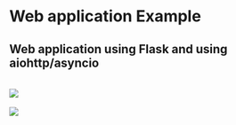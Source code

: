 # Web application Example
## Web application using Flask and using aiohttp/asyncio
<br> 

<img src='https://upload.wikimedia.org/wikipedia/commons/3/3c/Flask_logo.svg'/>
<br>
<br>
<img src='https://www.svgrepo.com/show/329878/aiohttp.svg' />